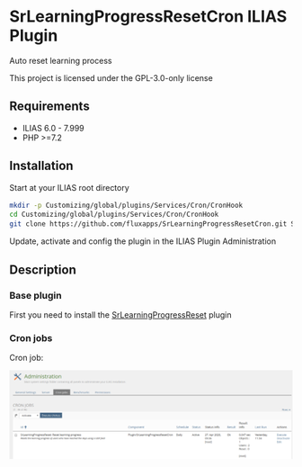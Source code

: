 # SrLearningProgressResetCron ILIAS Plugin

Auto reset learning process

This project is licensed under the GPL-3.0-only license

## Requirements

* ILIAS 6.0 - 7.999
* PHP >=7.2

## Installation

Start at your ILIAS root directory

```bash
mkdir -p Customizing/global/plugins/Services/Cron/CronHook
cd Customizing/global/plugins/Services/Cron/CronHook
git clone https://github.com/fluxapps/SrLearningProgressResetCron.git SrLearningProgressResetCron
```

Update, activate and config the plugin in the ILIAS Plugin Administration

## Description

### Base plugin

First you need to install the [SrLearningProgressReset](https://github.com/fluxapps/SrLearningProgressReset) plugin

### Cron jobs

Cron job:

![Cron job](./doc/images/cron_job.png)

